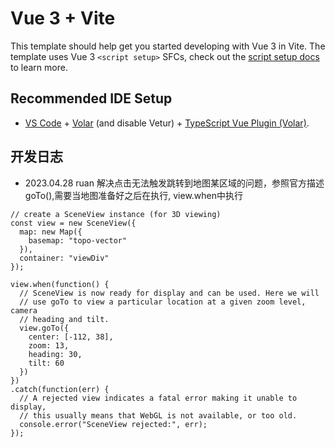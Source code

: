 # Vue 3 + Vite

This template should help get you started developing with Vue 3 in Vite. The template uses Vue 3 `<script setup>` SFCs, check out the [script setup docs](https://v3.vuejs.org/api/sfc-script-setup.html#sfc-script-setup) to learn more.

## Recommended IDE Setup

- [VS Code](https://code.visualstudio.com/) + [Volar](https://marketplace.visualstudio.com/items?itemName=Vue.volar) (and disable Vetur) + [TypeScript Vue Plugin (Volar)](https://marketplace.visualstudio.com/items?itemName=Vue.vscode-typescript-vue-plugin).

## 开发日志

- 2023.04.28 ruan 解决点击无法触发跳转到地图某区域的问题，参照官方描述goTo(),需要当地图准备好之后在执行, view.when中执行
```
// create a SceneView instance (for 3D viewing)
const view = new SceneView({
  map: new Map({
    basemap: "topo-vector"
  }),
  container: "viewDiv"
});

view.when(function() {
  // SceneView is now ready for display and can be used. Here we will
  // use goTo to view a particular location at a given zoom level, camera
  // heading and tilt.
  view.goTo({
    center: [-112, 38],
    zoom: 13,
    heading: 30,
    tilt: 60
  })
})
.catch(function(err) {
  // A rejected view indicates a fatal error making it unable to display,
  // this usually means that WebGL is not available, or too old.
  console.error("SceneView rejected:", err);
});
```

